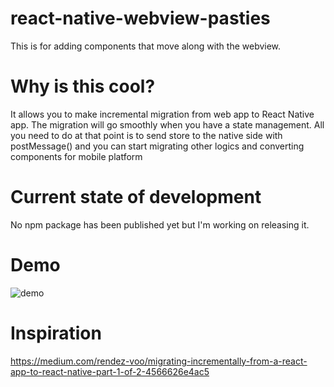 # react-native-webview-pasties
This is for adding components that move along with the webview.

# Why is this cool?
It allows you to make incremental migration from web app to React Native app.
The migration will go smoothly when you have a state management.
All you need to do at that point is to send store to the native side with postMessage() and you can start migrating other logics and converting components for mobile platform

# Current state of development
No npm package has been published yet but I'm working on releasing it.

# Demo
![demo](https://user-images.githubusercontent.com/14835424/48332580-be2efa00-e697-11e8-853a-76103660b423.gif)

# Inspiration
https://medium.com/rendez-voo/migrating-incrementally-from-a-react-app-to-react-native-part-1-of-2-4566626e4ac5
